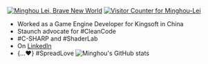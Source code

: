 [![Minghou Lei, Brave New World](https://pimp-my-readme.webapp.io/pimp-my-readme/wavy-banner?subtitle=Brave%20New%20World&title=Minghou%20Lei)](https://pimp-my-readme.webapp.io)
[![Visitor Counter for Minghou-Lei](https://pimp-my-readme.webapp.io/pimp-my-readme/visitor-counter?page=Minghou-Lei)](https://pimp-my-readme.webapp.io)

- Worked as a Game Engine Developer for Kingsoft in China
- Staunch advocate for #CleanCode
- #C-SHARP and #ShaderLab
- On [LinkedIn](https://www.linkedin.com/in/%E6%98%8E%E7%9A%93-%E6%9D%8E-597356105/)
- {...♥️} #SpreadLove
![Minghou's GitHub stats](https://github-readme-stats.vercel.app/api?username=Minghou-Lei&include_all_commits=true&show_icons=true&theme=dark)
